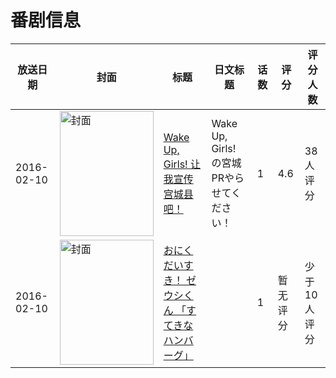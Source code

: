 # 番剧信息

|放送日期|封面|标题|日文标题|话数|评分|评分人数|
|---|---|---|---|---|---|---|
|2016-02-10|<img src="https://lain.bgm.tv/pic/cover/c/40/9e/162437_837Ta.jpg" alt="封面" style="width:150px;height:200px;object-fit:cover;">|[Wake Up, Girls! 让我宣传宫城县吧！](https://bangumi.tv/subject/162437)|Wake Up, Girls! の宮城PRやらせてください！|1|4.6|38人评分|
|2016-02-10|<img src="https://lain.bgm.tv/pic/cover/c/3e/2a/168898_QI8sK.jpg" alt="封面" style="width:150px;height:200px;object-fit:cover;">|[おにくだいすき！ ゼウシくん 「すてきなハンバーグ」](https://bangumi.tv/subject/168898)||1|暂无评分|少于10人评分|
